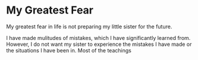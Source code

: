 # My Greatest Fear

My greatest fear in life is not preparing my little sister for the future. 


I have made mulitudes of mistakes, which I have significantly learned from. However, I do not want my sister to experience the mistakes I have made or the situations I have been in. Most of the teachings